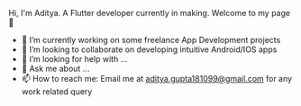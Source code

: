 Hi, I'm Aditya. A Flutter developer currently in making. Welcome to my page 👋


- 🔭 I’m currently working on some freelance App Development projects
- 👯 I’m looking to collaborate on developing intuitive Android/IOS apps
- 🤔 I’m looking for help with ...
- 💬 Ask me about ...
- 📫 How to reach me: Email me at aditya.gupta181099@gmail.com for any work related query

